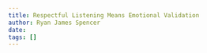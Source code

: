 ```yaml
---
title: Respectful Listening Means Emotional Validation
author: Ryan James Spencer
date:
tags: []
---
```

